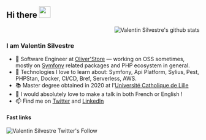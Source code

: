 ## Hi there <img src="https://raw.githubusercontent.com/iampavangandhi/iampavangandhi/master/gifs/Hi.gif" width="30px"></h2>

<img align="right" alt="Valentin Silvestre's github stats" src="https://github-readme-stats.vercel.app/api?username=vasilvestre&count_private=1&show_icons=true" />

<br />

### I am Valentin Silvestre

- 🔭 Software Engineer at [Oliver'Store](https://www.stores-discount.com/) — working on OSS sometimes, mostly on [Symfony](https://symfony.com/) related packages and PHP ecosystem in general.
- 🌱 Technologies I love to learn about: Symfony, Api Platform, Sylius, Pest, PHPStan, Docker, CI/CD, Bref, Serverless, AWS.
- 📚 Master degree obtained in 2020 at l'[Université Catholique de Lille](https://www.univ-catholille.fr/)
- 🎤 I would absolutely love to make a talk in both French or English !
- 📫 Find me on [Twitter](https://twitter.com/valentinsilves)  and [LinkedIn](https://www.linkedin.com/in/v-silvestre/)

#### Fast links

<a href="(https://twitter.com/valentinsilves"><img align="left" alt="Valentin Silvestre Twitter's Follow" src="https://img.shields.io/twitter/follow/valentinsilves?label=Follow&logo=twitter"></a>
